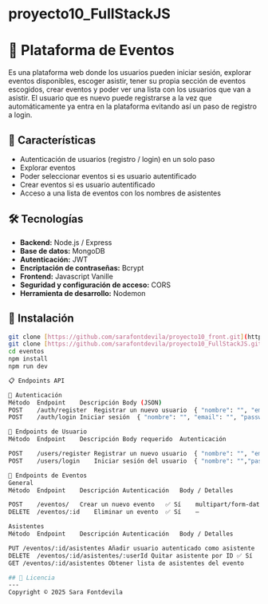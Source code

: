# proyecto10_FullStackJS
# 🎉 Plataforma de Eventos

Es una plataforma web donde los usuarios pueden iniciar sesión, explorar eventos disponibles, escoger asistir, tener su propia sección de eventos escogidos, crear eventos y poder ver una lista con los usuarios que van a asistir.
El usuario que es nuevo puede registrarse a la vez que automáticamente ya entra en la plataforma evitando así un paso de registro a login.

## 🚀 Características

- Autenticación de usuarios (registro / login) en un solo paso
- Explorar eventos
- Poder seleccionar eventos si es usuario autentificado
- Crear eventos si es usuario autentificado
- Acceso a una lista de eventos con los nombres de asistentes

## 🛠️ Tecnologías

- **Backend:** Node.js / Express
- **Base de datos:** MongoDB
- **Autenticación:** JWT
- **Encriptación de contraseñas:** Bcrypt
- **Frontend:** Javascript Vanille
- **Seguridad y configuración de acceso:** CORS
- **Herramienta de desarrollo:** Nodemon

## 🔧 Instalación

```bash
git clone [https://github.com/sarafontdevila/proyecto10_front.git](https://github.com/sarafontdevila/proyecto10_front.git)
git clone [https://github.com/sarafontdevila/proyecto10_FullStackJS.git](https://github.com/sarafontdevila/proyecto10_FullStackJS.git)
cd eventos
npm install
npm run dev

📋 Endpoints API

🔐 Autenticación
Método	Endpoint	Descripción	Body (JSON)
POST	/auth/register	Registrar un nuevo usuario	{ "nombre": "", "email": "", "password": "" }
POST	/auth/login	Iniciar sesión	{ "nombre": "", "email": "", "password": "" }

👤 Endpoints de Usuario
Método	Endpoint	Descripción	Body requerido	Autenticación

POST	/users/register	Registrar un nuevo usuario	{ "nombre": "", "email": "", "password": "", ... }	No
POST	/users/login	Iniciar sesión del usuario	{ "nombre": "","password": "" }	No

📅 Endpoints de Eventos
General
Método	Endpoint	Descripción	Autenticación	Body / Detalles

POST	/eventos/	Crear un nuevo evento	✅ Sí	multipart/form-data con imagen
DELETE	/eventos/:id	Eliminar un evento	✅ Sí	—

Asistentes
Método	Endpoint	Descripción	Autenticación	Body / Detalles

PUT	/eventos/:id/asistentes	Añadir usuario autenticado como asistente	✅ Sí	—
DELETE	/eventos/:id/asistentes/:userId	Quitar asistente por ID	✅ Sí	—
GET	/eventos/:id/asistentes	Obtener lista de asistentes del evento

## 📄 Licencia
---
Copyright © 2025 Sara Fontdevila




 
